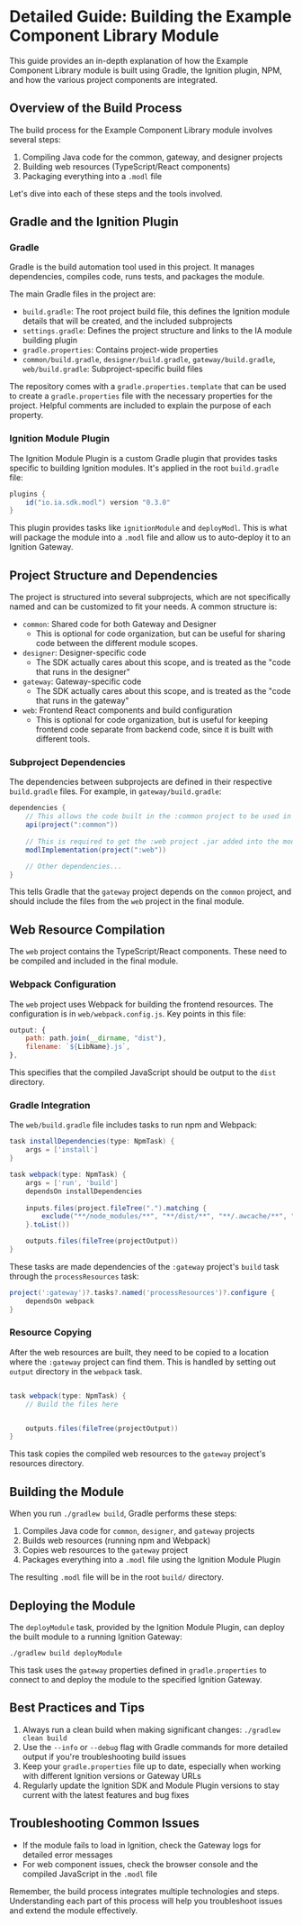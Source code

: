 # Detailed Guide: Building the Example Component Library Module

This guide provides an in-depth explanation of how the Example Component Library module is built using Gradle, the Ignition plugin, NPM, and how the various project components are integrated.

## Overview of the Build Process

The build process for the Example Component Library module involves several steps:

1. Compiling Java code for the common, gateway, and designer projects
2. Building web resources (TypeScript/React components)
3. Packaging everything into a `.modl` file

Let's dive into each of these steps and the tools involved.

## Gradle and the Ignition Plugin

### Gradle

Gradle is the build automation tool used in this project. It manages dependencies, compiles code, runs tests, and packages the module.

The main Gradle files in the project are:

- `build.gradle`: The root project build file, this defines the Ignition module details that will be created, and the included subprojects
- `settings.gradle`: Defines the project structure and links to the IA module building plugin
- `gradle.properties`: Contains project-wide properties
- `common/build.gradle`, `designer/build.gradle`, `gateway/build.gradle`, `web/build.gradle`: Subproject-specific build files

The repository comes with a `gradle.properties.template` that can be used to create a `gradle.properties` file with the necessary properties for the project. Helpful comments are included to explain the purpose of each property.

### Ignition Module Plugin

The Ignition Module Plugin is a custom Gradle plugin that provides tasks specific to building Ignition modules. It's applied in the root `build.gradle` file:

```groovy
plugins {
    id("io.ia.sdk.modl") version "0.3.0"
}
```

This plugin provides tasks like `ignitionModule` and `deployModl`. This is what will package the module into a `.modl` file and allow us to auto-deploy it to an Ignition Gateway.

## Project Structure and Dependencies

The project is structured into several subprojects, which are not specifically named and can be customized to fit your needs. A common structure is:

- `common`: Shared code for both Gateway and Designer
  - This is optional for code organization, but can be useful for sharing code between the different module scopes.
- `designer`: Designer-specific code
  - The SDK actually cares about this scope, and is treated as the "code that runs in the designer"
- `gateway`: Gateway-specific code
  - The SDK actually cares about this scope, and is treated as the "code that runs in the gateway"
- `web`: Frontend React components and build configuration
  - This is optional for code organization, but is useful for keeping frontend code separate from backend code, since it is built with different tools.

### Subproject Dependencies

The dependencies between subprojects are defined in their respective `build.gradle` files. For example, in `gateway/build.gradle`:

```groovy
dependencies {
	// This allows the code built in the :common project to be used in the :gateway project
    api(project(":common"))
	
	// This is required to get the :web project .jar added into the modl file
    modlImplementation(project(":web"))

    // Other dependencies...
}
```

This tells Gradle that the `gateway` project depends on the `common` project, and should include the files from the `web` project in the final module.

## Web Resource Compilation

The `web` project contains the TypeScript/React components. These need to be compiled and included in the final module.

### Webpack Configuration

The `web` project uses Webpack for building the frontend resources. The configuration is in `web/webpack.config.js`. Key points in this file:

```javascript
output: {
    path: path.join(__dirname, "dist"),
    filename: `${LibName}.js`,
},
```

This specifies that the compiled JavaScript should be output to the `dist` directory.

### Gradle Integration

The `web/build.gradle` file includes tasks to run npm and Webpack:

```groovy
task installDependencies(type: NpmTask) {
    args = ['install']
}

task webpack(type: NpmTask) {
    args = ['run', 'build']
    dependsOn installDependencies
    
    inputs.files(project.fileTree(".").matching {
        exclude("**/node_modules/**", "**/dist/**", "**/.awcache/**", "**/yarn-error.log")
    }.toList())

    outputs.files(fileTree(projectOutput))
}
```

These tasks are made dependencies of the `:gateway` project's `build` task through the `processResources` task:

```groovy
project(':gateway')?.tasks?.named('processResources')?.configure {
    dependsOn webpack
}
```

### Resource Copying

After the web resources are built, they need to be copied to a location where the `:gateway` project can find them. This is handled by setting out `output` directory in the `webpack` task.

```groovy

task webpack(type: NpmTask) {
    // Build the files here


    outputs.files(fileTree(projectOutput))
}
```

This task copies the compiled web resources to the `gateway` project's resources directory.

## Building the Module

When you run `./gradlew build`, Gradle performs these steps:

1. Compiles Java code for `common`, `designer`, and `gateway` projects
2. Builds web resources (running npm and Webpack)
3. Copies web resources to the `gateway` project
4. Packages everything into a `.modl` file using the Ignition Module Plugin

The resulting `.modl` file will be in the root `build/` directory.

## Deploying the Module

The `deployModule` task, provided by the Ignition Module Plugin, can deploy the built module to a running Ignition Gateway:

```
./gradlew build deployModule
```

This task uses the `gateway` properties defined in `gradle.properties` to connect to and deploy the module to the specified Ignition Gateway.

## Best Practices and Tips

1. Always run a clean build when making significant changes: `./gradlew clean build`
2. Use the `--info` or `--debug` flag with Gradle commands for more detailed output if you're troubleshooting build issues
3. Keep your `gradle.properties` file up to date, especially when working with different Ignition versions or Gateway URLs
4. Regularly update the Ignition SDK and Module Plugin versions to stay current with the latest features and bug fixes

## Troubleshooting Common Issues

- If the module fails to load in Ignition, check the Gateway logs for detailed error messages
- For web component issues, check the browser console and the compiled JavaScript in the `.modl` file

Remember, the build process integrates multiple technologies and steps. Understanding each part of this process will help you troubleshoot issues and extend the module effectively.